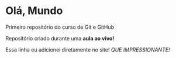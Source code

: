 # Olá, Mundo
 Primeiro repositório do curso de Git e GitHub

Repositório criado durante uma **aula ao vivo!**

Essa linha eu adicionei diretamente no site! *QUE IMPRESSIONANTE!*

